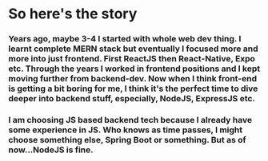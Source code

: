 # So here's the story

### Years ago, maybe 3-4 I started with whole web dev thing. I learnt complete MERN stack but eventually I focused more and more into just frontend. First ReactJS then React-Native, Expo etc. Through the years I worked in frontend positions and I kept moving further from backend-dev. Now when I think front-end is getting a bit boring for me, I think it's the perfect time to dive deeper into backend stuff, especially, NodeJS, ExpressJS etc. 

### I am choosing JS based backend tech because I already have some experience in JS. Who knows as time passes, I might choose something else, Spring Boot or something. But as of now...NodeJS is fine.
